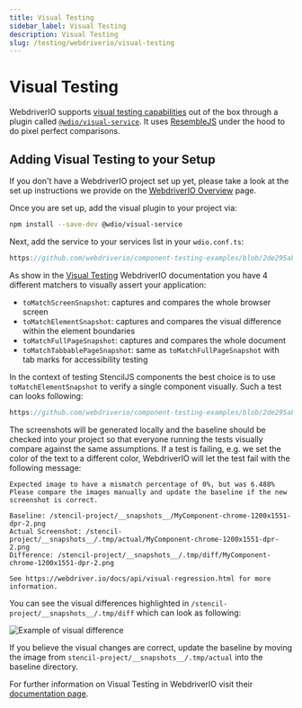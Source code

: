 ```yaml
---
title: Visual Testing
sidebar_label: Visual Testing
description: Visual Testing
slug: /testing/webdriverio/visual-testing
---
```


# Visual Testing

WebdriverIO supports [visual testing capabilities](https://webdriver.io/docs/visual-testing) out of the box through a plugin called [`@wdio/visual-service`](https://www.npmjs.com/package/@wdio/visual-service). It uses [ResembleJS](https://github.com/Huddle/Resemble.js) under the hood to do pixel perfect comparisons.

## Adding Visual Testing to your Setup

If you don't have a WebdriverIO project set up yet, please take a look at the set up instructions we provide on the [WebdriverIO Overview](./01-overview.md) page.

Once you are set up, add the visual plugin to your project via:

```bash npm2yarn
npm install --save-dev @wdio/visual-service
```

Next, add the service to your services list in your `wdio.conf.ts`:

```ts reference title="wdio.conf.ts"
https://github.com/webdriverio/component-testing-examples/blob/2de295ab568b5163e67d716156221578b6536d9d/stencil-component-starter/wdio.conf.ts#L119-L126)
```

As show in the [Visual Testing](https://webdriver.io/docs/visual-testing/writing-tests/) WebdriverIO documentation you have 4 different matchers to visually assert your application:

- `toMatchScreenSnapshot`: captures and compares the whole browser screen
- `toMatchElementSnapshot`: captures and compares the visual difference within the element boundaries
- `toMatchFullPageSnapshot`: captures and compares the whole document
- `toMatchTabbablePageSnapshot`: same as `toMatchFullPageSnapshot` with tab marks for accessibility testing

In the context of testing StencilJS components the best choice is to use `toMatchElementSnapshot` to verify a single component visually. Such a test can looks following:

```ts reference title="wdio.conf.ts"
https://github.com/webdriverio/component-testing-examples/blob/2de295ab568b5163e67d716156221578b6536d9d/stencil-component-starter/src/components/my-component/my-component.test.tsx#L20-L28
```

The screenshots will be generated locally and the baseline should be checked into your project so that everyone running the tests visually compare against the same assumptions. If a test is failing, e.g. we set the color of the text to a different color, WebdriverIO will let the test fail with the following message:

```
Expected image to have a mismatch percentage of 0%, but was 6.488%
Please compare the images manually and update the baseline if the new screenshot is correct.

Baseline: /stencil-project/__snapshots__/MyComponent-chrome-1200x1551-dpr-2.png
Actual Screenshot: /stencil-project/__snapshots__/.tmp/actual/MyComponent-chrome-1200x1551-dpr-2.png
Difference: /stencil-project/__snapshots__/.tmp/diff/MyComponent-chrome-1200x1551-dpr-2.png

See https://webdriver.io/docs/api/visual-regression.html for more information.
```

You can see the visual differences highlighted in `/stencil-project/__snapshots__/.tmp/diff` which can look as following:

![Example of visual difference](/img/testing/diff-example.png)

If you believe the visual changes are correct, update the baseline by moving the image from `stencil-project/__snapshots__/.tmp/actual` into the baseline directory.

For further information on Visual Testing in WebdriverIO visit their [documentation page](https://webdriver.io/docs/visual-testing).